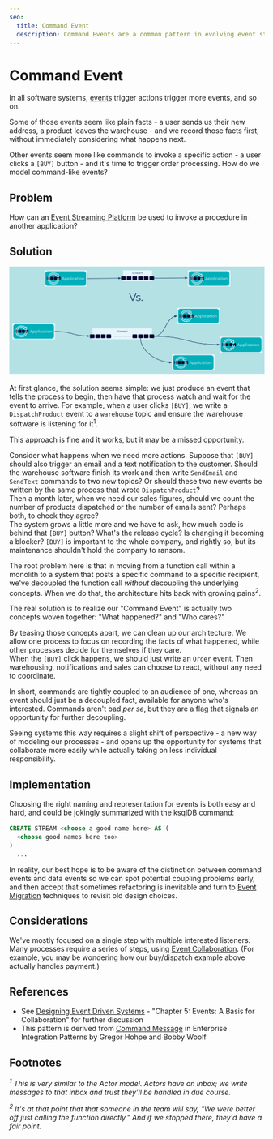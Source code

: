 ```yaml
---
seo:
  title: Command Event
  description: Command Events are a common pattern in evolving event streaming architectures, where events are used as triggers for further processing. They may indicate opportunities for further decoupling and separation of responsibilities.
---
```


# Command Event

In all software systems, [events](event.md) trigger actions trigger
more events, and so on. 

Some of those events seem like plain facts - a user sends us their new
address, a product leaves the warehouse - and we record those facts
first, without immediately considering what happens next.

Other events seem more like commands to invoke a specific action - a
user clicks a `[BUY]` button - and it's time to trigger order
processing. How do we model command-like events?

## Problem

How can an [Event Streaming Platform](../event-stream/event-streaming-platform.md) be used to
invoke a procedure in another application?

## Solution
![Command Event](../img/command-event.svg)

At first glance, the solution seems simple: we just produce an event
that tells the process to begin, then have that process watch and wait
for the event to arrive.  For example, when a user clicks `[BUY]`, we
write a `DispatchProduct` event to a `warehouse` topic and ensure the
warehouse software is listening for it<sup>1</sup>.

This approach is fine and it works, but it may be a missed opportunity.

Consider what happens when we need more actions. Suppose that `[BUY]`
should also trigger an email and a text notification to the customer.
Should the warehouse software finish its work and then write
`SendEmail` and `SendText` commands to two new topics? Or should
these two new events be written by the same process that wrote `DispatchProduct`?  
Then a month later, when we need our sales figures, should we count
the number of products dispatched or the number of emails sent?
Perhaps both, to check they agree?  
The system grows a little more and we have to ask, how much code is
behind that `[BUY]` button?  What's the release cycle?  Is changing it
becoming a blocker?  `[BUY]` is important to the whole company, and
rightly so, but its maintenance shouldn't hold the company to ransom.

The root problem here is that in moving from a function call within a
monolith to a system that posts a specific command to a specific
recipient, we've decoupled the function call _without_ decoupling the
underlying concepts. When we do that, the architecture hits back with
growing pains<sup>2</sup>.

The real solution is to realize our "Command Event" is actually two
concepts woven together: "What happened?" and "Who cares?" 

By teasing those concepts apart, we can clean up our architecture. We
allow one process to focus on recording the facts of what happened,
while other processes decide for themselves if they care.  
When the `[BUY]` click happens, we should just write an `Order`
event. Then warehousing, notifications and sales can choose to react,
without any need to coordinate.

In short, commands are tightly coupled to an audience of one, whereas
an event should just be a decoupled fact, available for anyone who's
interested.  Commands aren't bad _per se_, but they are a flag that
signals an opportunity for further decoupling.

Seeing systems this way requires a slight shift of perspective - a new
way of modeling our processes - and opens up the opportunity for
systems that collaborate more easily while actually taking on less
individual responsibility.

## Implementation

Choosing the right naming and representation for events is both easy
and hard, and could be jokingly summarized with the ksqlDB command:

```sql
CREATE STREAM <choose a good name here> AS (
  <choose good names here too>
)
  ...
```

In reality, our best hope is to be aware of the distinction between
command events and data events so we can spot potential coupling
problems early, and then accept that sometimes refactoring is
inevitable and turn to [Event
Migration](../streaming-processing/event-migration.md) techniques to
revisit old design choices.

## Considerations

We've mostly focused on a single step with multiple interested
listeners. Many processes require a series of steps, using [Event
Collaboration](../compositional-patterns/event-collaboration.md). (For
example, you may be wondering how our buy/dispatch example above
actually handles payment.)

## References

* See [Designing Event Driven Systems](https://www.confluent.io/designing-event-driven-systems/) - "Chapter 5: Events: A Basis for Collaboration" for further discussion
* This pattern is derived from [Command Message](https://www.enterpriseintegrationpatterns.com/patterns/messaging/CommandMessage.html) in Enterprise Integration Patterns by Gregor Hohpe and Bobby Woolf

## Footnotes

_<sup>1</sup> This is very similar to the Actor model. Actors have an
inbox; we write messages to that inbox and trust they'll be handled in
due course._

_<sup>2</sup> It's at that point that that someone in the team will
say, "We were better off just calling the function directly."  And if
we stopped there, they'd have a fair point._
